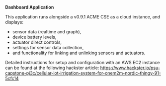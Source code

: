 **Dashboard Application**

This application runs alongside a v0.9.1 ACME CSE as a cloud instance, and displays:
* sensor data (realtime and graph), 
* device battery levels, 
* actuator direct controls, 
* settings for sensor data collection, 
* and functionality for linking and unlinking sensors and actuators.

Detailed instructions for setup and configuration with an AWS EC2 instance can be found at the following hackster article:
https://www.hackster.io/psu-capstone-pj3c/cellular-iot-irrigation-system-for-onem2m-nordic-thingy-91-5cfc14
